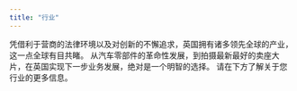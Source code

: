 ```yaml
---
title: "行业"
---
```


凭借利于营商的法律环境以及对创新的不懈追求，英国拥有诸多领先全球的产业，这一点全球有目共睹。 从汽车零部件的革命性发展，到拍摄最新最好的卖座大片，在英国实现下一步业务发展，绝对是一个明智的选择。 请在下方了解关于您行业的更多信息。

